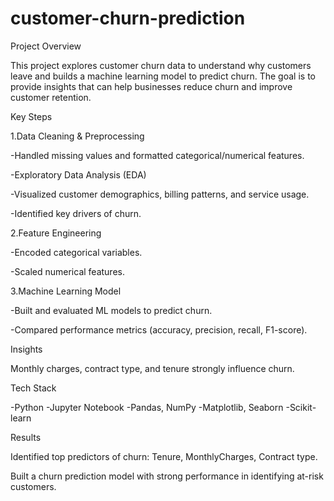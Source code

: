 # customer-churn-prediction

 Project Overview

This project explores customer churn data to understand why customers leave and builds a machine learning model to predict churn. The goal is to provide insights that can help businesses reduce churn and improve customer retention.

 Key Steps

1.Data Cleaning & Preprocessing

-Handled missing values and formatted categorical/numerical features.

-Exploratory Data Analysis (EDA)

-Visualized customer demographics, billing patterns, and service usage.

-Identified key drivers of churn.

2.Feature Engineering

-Encoded categorical variables.

-Scaled numerical features.

3.Machine Learning Model

-Built and evaluated ML models to predict churn.

-Compared performance metrics (accuracy, precision, recall, F1-score).

Insights

Monthly charges, contract type, and tenure strongly influence churn.

Tech Stack

-Python
-Jupyter Notebook
-Pandas, NumPy
-Matplotlib, Seaborn
-Scikit-learn

Results

Identified top predictors of churn: Tenure, MonthlyCharges, Contract type.

Built a churn prediction model with strong performance in identifying at-risk customers.
